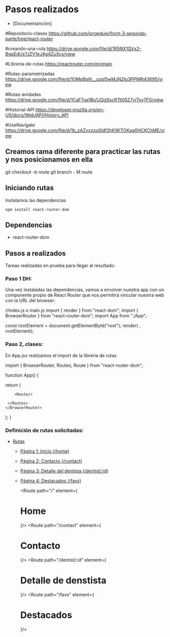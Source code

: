 # Pasos realizados

- [Documentanción] 

#Repositorio-clases
https://github.com/jorgeduje/front-3-segunda-parte/tree/react-router

#creando-una-ruta
https://drive.google.com/file/d/1R5NX1QVx2-BgpEdUx7JZV1eJ4g4ZuXcs/view

#Libreria-de-rutas
https://reactrouter.com/en/main

#Rutas-parametrizadas
https://drive.google.com/file/d/1OMpBqIh__szqI5wMJN2Ip3PPNRt43695/view

#Rutas-anidadas
https://drive.google.com/file/d/1CaF7ue1Bu1JQgSscRTtl05Z7yjTsy7FG/view

#Historial-API
https://developer.mozilla.org/en-US/docs/Web/API/History_API

#UseNavigate
https://drive.google.com/file/d/1b_zAZvxzzoSIdf2hKWiTOKag0HCKChME/view


## Creamos rama diferente para practicar las rutas y nos posicionamos en ella

git checkout -b route
git branch - M route

## Iniciando rutas

Instalamos las dependencias

`npm install react-router-dom`

## Dependencias

- react-router-dom

## Pasos a realizados

Tareas realizadas en prueba para llegar al resultado:

### Paso 1 DH: 

Una vez instaladas las dependencias, vamos a envolver nuestra app con un componente propio de React Router que nos permitirá vincular nuestra web con la URL del browser:

//index.js o main.js
import { render } from "react-dom";
import { BrowserRouter } from "react-router-dom";
import App from "./App";
 
const rootElement = document.getElementById("root");
render(
   <BrowserRouter>
     <App />
   </BrowserRouter>,
  rootElement);

  ### Paso 2, clases:

  En App.jsx realizamos el import de la libreria de rutas

  import { BrowserRouter, Routes, Route } from "react-router-dom";

  function App() {

  return (
    <BrowserRouter>
      <Routes>
      
        <Route/>

     </Routes>
    </BrowserRouter>
  );
}

### Definición de rutas solicitadas:

  - [Rutas](#rutas)
    - [Página 1: Inicio (/home)](#pagina-1-inicio-home)
    - [Página 2: Contacto (/contact)](#pagina-2-contacto)
    - [Página 3: Detalle del dentista (/dentist/:id)](#pagina-3-detalle-del-dentista)
    - [Página 4: Destacados (/favs)](#pagina-4-destacados)

      <Route path="/" element={<h1>Home</h1>}/>
      <Route path="/contact" element={<h1>Contacto</h1>}/>
      <Route path="/dentist/:id" element={<h1>Detalle de denstista</h1>}/>
      <Route path="/favs" element={<h1>Destacados</h1>}/>



